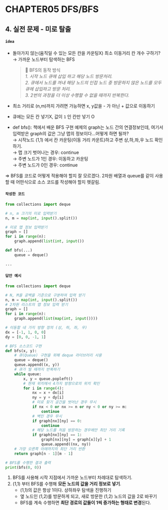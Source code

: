# CHAPTER05 DFS/BFS

## 4. 실전 문제 - 미로 탈출

#### `idea`

- 돌아가지 않는(움직일 수 있는 모든 칸을 카운팅X) 최소 이동거리 칸 개수 구하기?  
  → 가까운 노드부터 탐색하는 BFS

  > 📌 BFS의 동작 방식  
  > _1. 시작 노드 큐에 삽입 하고 해당 노드 방문처리.  
  > 2. 큐에서 노드를 꺼내 해당 노드의 인접 노드 중 방문하지 않은 노드를 모두 큐에 삽입하고 방문 처리.  
  > 3. 2번의 과정을 더 이상 수행할 수 없을 때까지 반복한다._

- 최소 거리로 (n,m)까지 가려면 가능하면 x, y값을 - 가 아닌 + 값으로 이동하기
- 큐에는 모든 칸 넣기X, 값이 `1` 인 칸만 넣기 O
- def bfs(): 책에서 배운 BFS 구현 예제의 graph는 노드 간의 연결정보인데, 여기서 입력받은 graph의 값은 그냥 맵의 정보이다…어떻게 하면 될까?  
  → 시작노드 (1,1) 에서 칸 카운팅(이동 거리 카운트)하고 주변 상,하,좌,우 노드 확인하기.  
   → 맵 크기 벗어나는 경우: continue  
   → 주변 노드가 1인 경우: 이동하고 카운팅  
   → 주변 노드가 0인 경우: continue

⇒ BFS를 코드로 어떻게 적용해야 할지 잘 모르겠다. 2차원 배열과 queue를 같이 사용할 때 어떤식으로 소스 코드를 작성해야 할지 헷갈림.

#### `작성한 코드`

```python
from collections import deque

# n, m 크기의 미로 입력받기
n, m = map(int, input().split())

# 미로 맵 정보 입력받기
graph = []
for i in range(n):
	graph.append(list(int, input())

def bfs(...)
	queue = deque()

...
```

#### `답안 예시`

```python
from collections import deque

# N, M을 공백을 기준으로 구분하여 입력 받기
n, m = map(int, input().split())
# 2차원 리스트의 맵 정보 입력 받기
graph = []
for i in range(n):
    graph.append(list(map(int, input())))

# 이동할 네 가지 방향 정의 (상, 하, 좌, 우)
dx = [-1, 1, 0, 0]
dy = [0, 0, -1, 1]

# BFS 소스코드 구현
def bfs(x, y):
    # 큐(Queue) 구현을 위해 deque 라이브러리 사용
    queue = deque()
    queue.append((x, y))
    # 큐가 빌 때까지 반복하기
    while queue:
        x, y = queue.popleft()
        # 현재 위치에서 4가지 방향으로의 위치 확인
        for i in range(4):
            nx = x + dx[i]
            ny = y + dy[i]
            # 미로 찾기 공간을 벗어난 경우 무시
            if nx < 0 or nx >= n or ny < 0 or ny >= m:
                continue
            # 벽인 경우 무시
            if graph[nx][ny] == 0:
                continue
            # 해당 노드를 처음 방문하는 경우에만 최단 거리 기록
            if graph[nx][ny] == 1:
                graph[nx][ny] = graph[x][y] + 1
                queue.append((nx, ny))
    # 가장 오른쪽 아래까지의 최단 거리 반환
    return graph[n - 1][m - 1]

# BFS를 수행한 결과 출력
print(bfs(0, 0))
```

1. BFS를 사용해 시작 지점에서 가까운 노드부터 차례대로 탐색하기.
2. (1,1) 부터 BFS를 수행해 **모든 노드의 값을 거리 정보로 넣기**.
   - (1,1)의 값은 항상 1이다. 상하좌우 탐색을 진행하기
   - 옆 노드인 (1,2)를 방문하게 되고, 새로 방문한 (1,2) 노드의 값을 2로 바꾸기
   - BFS를 계속 수행하면 **최단 경로의 값들이 1씩 증가하는 형태로 변경**된다.
